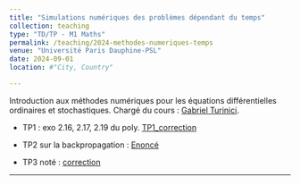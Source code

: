```yaml
---
title: "Simulations numériques des problèmes dépendant du temps"
collection: teaching
type: "TD/TP - M1 Maths"
permalink: /teaching/2024-methodes-numeriques-temps
venue: "Université Paris Dauphine-PSL"
date: 2024-09-01
location: #"City, Country"

---
```


Introduction aux méthodes numériques pour les équations différentielles ordinaires et stochastiques. Chargé du cours : <a href="https://turinici.com/">Gabriel Turinici</a>.


- TP1 : exo 2.16, 2.17, 2.19 du poly.  <a href="/files/teaching/2025-03-SNPDT_TP1_solution.ipynb">TP1_correction</a>

- TP2 sur la backpropagation : <a href="/files/teaching/2025-03-SNPDT_TP2.ipynb">Enoncé</a>


- TP3 noté : <a href="/files/teaching/2025-03-SNPDT_TP3_solution.ipynb">correction</a>

---

